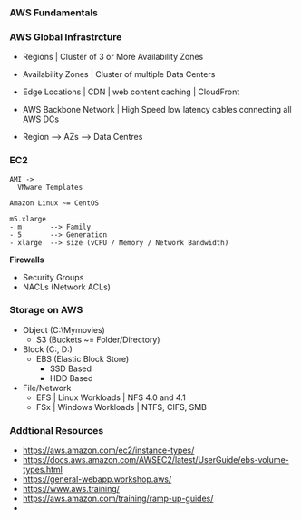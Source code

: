 ### #######################
### AWS Fundamentals
### #######################


### AWS Global Infrastrcture
- Regions | Cluster of 3 or More Availability Zones
- Availability Zones | Cluster of multiple Data Centers
- Edge Locations | CDN | web content caching | CloudFront
- AWS Backbone Network | High Speed low latency cables connecting all AWS DCs

  
- Region
    --> AZs
       --> Data Centres

### EC2

    AMI ->
      VMware Templates

    Amazon Linux ~= CentOS

    m5.xlarge
    - m       --> Family
    - 5       --> Generation
    - xlarge  --> size (vCPU / Memory / Network Bandwidth)

**Firewalls**

- Security Groups
- NACLs (Network ACLs)

### Storage on AWS
- Object (C:\Mymovies)
    - S3 (Buckets ~= Folder/Directory)
- Block (C:\, D:\)
    - EBS (Elastic Block Store)
        - SSD Based
        - HDD Based
- File/Network
    - EFS | Linux Workloads | NFS 4.0 and 4.1
    - FSx | Windows Workloads | NTFS, CIFS, SMB


### Addtional Resources
- https://aws.amazon.com/ec2/instance-types/
- https://docs.aws.amazon.com/AWSEC2/latest/UserGuide/ebs-volume-types.html
- https://general-webapp.workshop.aws/
- https://www.aws.training/
- https://aws.amazon.com/training/ramp-up-guides/
- 



